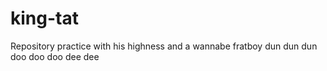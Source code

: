 # king-tat
Repository practice with his highness and a wannabe fratboy
dun dun dun doo doo doo dee dee
